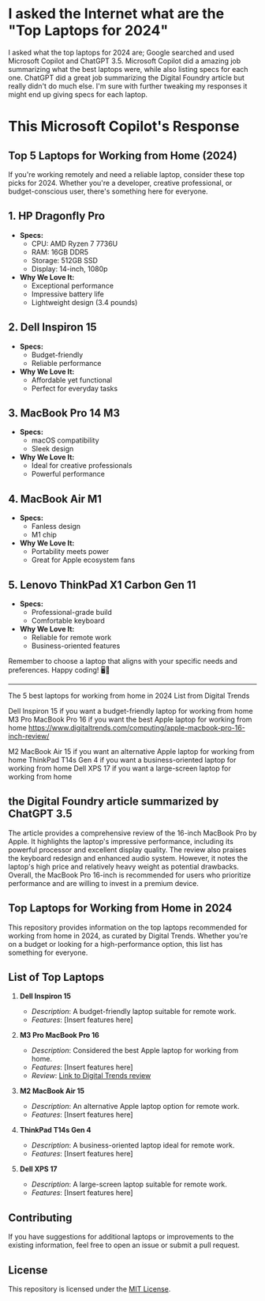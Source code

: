 # I asked the Internet what are the "Top Laptops for 2024"
I asked what the top laptops for 2024 are; Google searched and used Microsoft Copilot and ChatGPT 3.5. Microsoft Copilot did a amazing job summarizing what the best laptops were, while also listing specs for each one. ChatGPT did a great job summarizing the Digital Foundry article but really didn't do much else. I'm sure with further tweaking my responses it might end up giving specs for each laptop.

# This Microsoft Copilot's Response
## Top 5 Laptops for Working from Home (2024)

If you're working remotely and need a reliable laptop, consider these top picks for 2024. Whether you're a developer, creative professional, or budget-conscious user, there's something here for everyone.

## 1. HP Dragonfly Pro
- **Specs:**
  - CPU: AMD Ryzen 7 7736U
  - RAM: 16GB DDR5
  - Storage: 512GB SSD
  - Display: 14-inch, 1080p
- **Why We Love It:**
  - Exceptional performance
  - Impressive battery life
  - Lightweight design (3.4 pounds)

## 2. Dell Inspiron 15
- **Specs:**
  - Budget-friendly
  - Reliable performance
- **Why We Love It:**
  - Affordable yet functional
  - Perfect for everyday tasks

## 3. MacBook Pro 14 M3
- **Specs:**
  - macOS compatibility
  - Sleek design
- **Why We Love It:**
  - Ideal for creative professionals
  - Powerful performance

## 4. MacBook Air M1
- **Specs:**
  - Fanless design
  - M1 chip
- **Why We Love It:**
  - Portability meets power
  - Great for Apple ecosystem fans

## 5. Lenovo ThinkPad X1 Carbon Gen 11
- **Specs:**
  - Professional-grade build
  - Comfortable keyboard
- **Why We Love It:**
  - Reliable for remote work
  - Business-oriented features

Remember to choose a laptop that aligns with your specific needs and preferences. Happy coding! 🖥️💼


---

The 5 best laptops for working from home in 2024
List from Digital Trends

Dell Inspiron 15 if you want a budget-friendly laptop for working from home
M3 Pro MacBook Pro 16 if you want the best Apple laptop for working from home
https://www.digitaltrends.com/computing/apple-macbook-pro-16-inch-review/

M2 MacBook Air 15 if you want an alternative Apple laptop for working from home
ThinkPad T14s Gen 4 if you want a business-oriented laptop for working from home
Dell XPS 17 if you want a large-screen laptop for working from home


## the Digital Foundry article summarized by ChatGPT 3.5
The article provides a comprehensive review of the 16-inch MacBook Pro by Apple. It highlights the laptop's impressive performance, including its powerful processor and excellent display quality. The review also praises the keyboard redesign and enhanced audio system. However, it notes the laptop's high price and relatively heavy weight as potential drawbacks. Overall, the MacBook Pro 16-inch is recommended for users who prioritize performance and are willing to invest in a premium device.

## Top Laptops for Working from Home in 2024

This repository provides information on the top laptops recommended for working from home in 2024, as curated by Digital Trends. Whether you're on a budget or looking for a high-performance option, this list has something for everyone.

## List of Top Laptops

1. **Dell Inspiron 15**
   - *Description*: A budget-friendly laptop suitable for remote work.
   - *Features*: [Insert features here]

2. **M3 Pro MacBook Pro 16**
   - *Description*: Considered the best Apple laptop for working from home.
   - *Features*: [Insert features here]
   - *Review*: [Link to Digital Trends review](https://www.digitaltrends.com/computing/apple-macbook-pro-16-inch-review/)

3. **M2 MacBook Air 15**
   - *Description*: An alternative Apple laptop option for remote work.
   - *Features*: [Insert features here]

4. **ThinkPad T14s Gen 4**
   - *Description*: A business-oriented laptop ideal for remote work.
   - *Features*: [Insert features here]

5. **Dell XPS 17**
   - *Description*: A large-screen laptop suitable for remote work.
   - *Features*: [Insert features here]



## Contributing

If you have suggestions for additional laptops or improvements to the existing information, feel free to open an issue or submit a pull request.


## License

This repository is licensed under the [MIT License](LICENSE).
